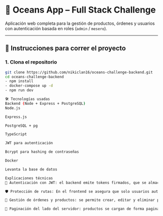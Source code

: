 # 🌊 Oceans App – Full Stack Challenge

Aplicación web completa para la gestión de productos, órdenes y usuarios con autenticación basada en roles (`admin` / `mesero`).

---

## 🚀 Instrucciones para correr el proyecto

### 1. Clona el repositorio

```bash
git clone https://github.com/nikiclan16/oceans-challenge-backend.git
cd oceans-challenge-backend
- npm install
- docker-compose up -d
- npm run dev

🛠 Tecnologías usadas
Backend (Node + Express + PostgreSQL)
Node.js

Express.js

PostgreSQL + pg

TypeScript

JWT para autenticación

Bcrypt para hashing de contraseñas

Docker

Levanta la base de datos

Explicaciones técnicas
🔐 Autenticación con JWT: el backend emite tokens firmados, que se almacenan en localStorage y se incluyen automáticamente en headers mediante Axios.

🛡 Protección de rutas: En el frontend se asegura que solo usuarios autenticados o con rol admin accedan a vistas específicas.

🧾 Gestión de órdenes y productos: se permite crear, editar y eliminar productos/órdenes mediante modales reutilizables con lógica centralizada.

📃 Paginación del lado del servidor: productos se cargan de forma paginada usando parámetros page y limit en la consulta.

```
